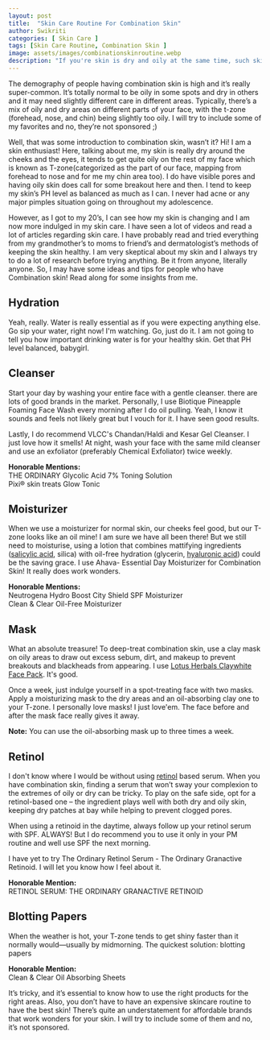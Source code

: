 ```yaml
---
layout: post
title:  "Skin Care Routine For Combination Skin"
author: Swikriti
categories: [ Skin Care ]
tags: [Skin Care Routine, Combination Skin ]
image: assets/images/combinationskinroutine.webp
description: "If you're skin is dry and oily at the same time, such skin are called combination skin. Learn best products for combination skin, determine how well they work with you and stick to a skin care routine."
---
```


The demography of people having combination skin is high and it’s really super-common. It’s totally normal to be oily in some spots and dry in others and it may need slightly different care in different areas. Typically, there’s a mix of oily and dry areas on different parts of your face, with the t-zone (forehead, nose, and chin) being slightly too oily. I will try to include some of my favorites and no, they’re not sponsored ;)

Well, that was some introduction to combination skin, wasn’t it? Hi! I am a skin enthusiast! Here, talking about me, my skin is really dry around the cheeks and the eyes, it tends to get quite oily on the rest of my face which is known as T-zone(categorized as the part of our face, mapping from forehead to nose and for me my chin area too). I do have visible pores and having oily skin does call for some breakout here and then. I tend to keep my skin’s PH level as balanced as much as I can. I never had acne or any major pimples situation going on throughout my adolescence.

However, as I got to my 20’s, I can see how my skin is changing and I am now more indulged in my skin care. I have seen a lot of videos and read a lot of articles regarding skin care. I have probably read and tried everything from my grandmother’s to moms to friend’s and dermatologist’s methods of keeping the skin healthy. I am very skeptical about my skin and I always try to do a lot of research before trying anything. Be it from anyone, literally anyone. So, I may have some ideas and tips for people who have Combination skin! Read along for some insights from me.

## Hydration
Yeah, really. Water is really essential as if you were expecting anything else. Go sip your water, right now! I'm watching. Go, just do it. I am not going to tell you how important drinking water is for your healthy skin. Get that PH level balanced, babygirl.

## Cleanser
Start your day by washing your entire face with a gentle cleanser. there are lots of good brands in the market. Personally, I use Biotique Pineapple Foaming Face Wash every morning after I do oil pulling. Yeah, I know it sounds and feels not likely great but I vouch for it. I have seen good results. 

Lastly, I do recommend VLCC's Chandan/Haldi and Kesar Gel Cleanser. I just love how it smells!
At night, wash your face with the same mild cleanser and use an exfoliator (preferably Chemical Exfoliator) twice weekly.

**Honorable Mentions:**<br>
THE ORDINARY Glycolic Acid 7% Toning Solution<br>
Pixi® skin treats Glow Tonic

## Moisturizer
When we use a moisturizer for normal skin, our cheeks feel good, but our T-zone looks like an oil mine! I am sure we have all been there! But we still need to moisturise, using a lotion that combines mattifying ingredients (<a href="https://www.sheenycare.com/what-is-salicylic-acid/" target="_blank">salicylic acid</a>, silica) with oil-free hydration (glycerin, <a href="https://www.sheenycare.com/hyaluronic-acid-skin-benefits-uses" target="_blank">hyaluronic acid</a>) could be the saving grace. I use Ahava- Essential Day Moisturizer for Combination Skin! It really does work wonders.

**Honorable Mentions:**<br>
Neutrogena Hydro Boost City Shield SPF Moisturizer<br>
Clean & Clear Oil-Free Moisturizer

## Mask
What an absolute treasure! To deep-treat combination skin, use a clay mask on oily areas to draw out excess sebum, dirt, and makeup to prevent breakouts and blackheads from appearing. I use <u>Lotus Herbals Claywhite Face Pack</u>. It's good.

Once a week, just indulge yourself in a spot-treating face with two masks. Apply a moisturizing mask to the dry areas and an oil-absorbing clay one to your T-zone. I personally love masks! I just love'em. The face before and after the mask face really gives it away.  

<b>Note:</b> You can use the oil-absorbing mask up to three times a week.

## Retinol
I don't know where I would be without using <a href="https://www.sheenycare.com/retinol-in-skin-care-uses-benefits/" target="_blank">retinol</a> based serum. When you have combination skin, finding a serum that won’t sway your complexion to the extremes of oily or dry can be tricky. To play on the safe side, opt for a retinol-based one – the ingredient plays well with both dry and oily skin, keeping dry patches at bay while helping to prevent clogged pores. 

When using a retinoid in the daytime, always follow up your retinol serum with SPF. ALWAYS! But I do recommend you to use it only in your PM routine and well use SPF the next morning.

I have yet to try The Ordinary Retinol Serum - The Ordinary Granactive Retinoid. I will let you know how I feel about it.

**Honorable Mention:**<br>
RETINOL SERUM: THE ORDINARY GRANACTIVE RETINOID

## Blotting Papers
When the weather is hot, your T-zone tends to get shiny faster than it normally would—usually by midmorning. The quickest solution: blotting papers 

**Honorable Mention:**<br>
Clean & Clear Oil Absorbing Sheets

It’s tricky, and it’s essential to know how to use the right products for the right areas. Also, you don’t have to have an expensive skincare routine to have the best skin! There’s quite an understatement for affordable brands that work wonders for your skin. I will try to include some of them and no, it’s not sponsored.